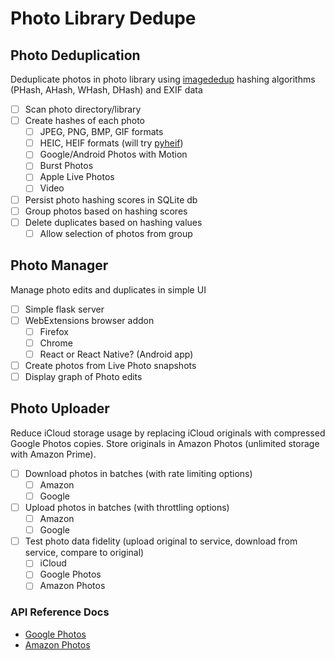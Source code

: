 # Photo Library Dedupe

## Photo Deduplication

Deduplicate photos in photo library using [imagededup](https://idealo.github.io/imagededup/) hashing algorithms (PHash, AHash, WHash, DHash) and EXIF data

- [ ] Scan photo directory/library
- [ ] Create hashes of each photo
  - [ ] JPEG, PNG, BMP, GIF formats
  - [ ] HEIC, HEIF formats (will try [pyheif](https://github.com/david-poirier-csn/pyheif))
  - [ ] Google/Android Photos with Motion
  - [ ] Burst Photos
  - [ ] Apple Live Photos
  - [ ] Video
- [ ] Persist photo hashing scores in SQLite db
- [ ] Group photos based on hashing scores
- [ ] Delete duplicates based on hashing values
  - [ ] Allow selection of photos from group

## Photo Manager

Manage photo edits and duplicates in simple UI

- [ ] Simple flask server
- [ ] WebExtensions browser addon
  - [ ] Firefox
  - [ ] Chrome
  - [ ] React or React Native? (Android app)
- [ ] Create photos from Live Photo snapshots
- [ ] Display graph of Photo edits

## Photo Uploader

Reduce iCloud storage usage by replacing iCloud originals with compressed Google Photos copies. Store originals in Amazon Photos (unlimited storage with Amazon Prime).

- [ ] Download photos in batches (with rate limiting options)
  - [ ] Amazon
  - [ ] Google
- [ ] Upload photos in batches (with throttling options)
  - [ ] Amazon
  - [ ] Google
- [ ] Test photo data fidelity (upload original to service, download from service, compare to original)
  - [ ] iCloud
  - [ ] Google Photos
  - [ ] Amazon Photos

### API Reference Docs

- [Google Photos](https://developers.google.com/photos/library/reference/rest)
- [Amazon Photos](https://developer.amazon.com/docs/amazon-drive/ad-restful-api-nodes.html)
